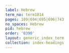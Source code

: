 ```yaml
---
label: Hebrew
term_no: term1014
pages: 109|694|695|696|743
no_spaces: Hebrew
pid: hebrew
order: '0390'
layout: generic_index_term
collection: index-headings
---
```

